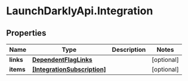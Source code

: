 # LaunchDarklyApi.Integration

## Properties
Name | Type | Description | Notes
------------ | ------------- | ------------- | -------------
**links** | [**DependentFlagLinks**](DependentFlagLinks.md) |  | [optional] 
**items** | [**[IntegrationSubscription]**](IntegrationSubscription.md) |  | [optional] 


